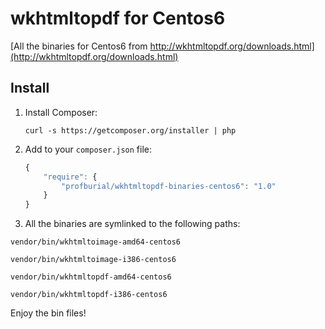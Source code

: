# wkhtmltopdf for Centos6

[All the binaries for Centos6 from http://wkhtmltopdf.org/downloads.html](http://wkhtmltopdf.org/downloads.html)

## Install

1. Install Composer:

    ```    
    curl -s https://getcomposer.org/installer | php
    ```
    
2. Add to your `composer.json` file:

    ```js
    {
        "require": {
            "profburial/wkhtmltopdf-binaries-centos6": "1.0"
        }
    }
    ```

3. All the binaries are symlinked to the following paths:

```
vendor/bin/wkhtmltoimage-amd64-centos6

vendor/bin/wkhtmltoimage-i386-centos6

vendor/bin/wkhtmltopdf-amd64-centos6

vendor/bin/wkhtmltopdf-i386-centos6
```

Enjoy the bin files!